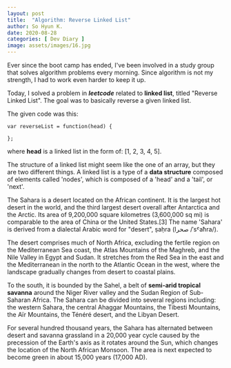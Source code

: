 ```yaml
---
layout: post
title:  "Algorithm: Reverse Linked List"
author: So Hyun K.
date: 2020-08-28
categories: [ Dev Diary ]
image: assets/images/16.jpg
---
```


Ever since the boot camp has ended, I've been involved in a study group that solves algorithm problems every morning.
Since algorithm is not my strength, I had to work even harder to keep it up.

Today, I solved a problem in ***leetcode*** related to **linked list**, titled "Reverse Linked List".
The goal was to basically reverse a given linked list.

The given code was this:
```
var reverseList = function(head) {
    
};
```
where **head** is a linked list in the form of: [1, 2, 3, 4, 5].

The structure of a linked list might seem like the one of an array, but they are two different things.
A linked list is a type of a **data structure** composed of elements called 'nodes', which is composed of a 'head' and a 'tail', or 'next'.



The Sahara is a desert located on the African continent. It is the largest hot desert in the world, and the third largest desert overall after Antarctica and the Arctic. Its area of 9,200,000 square kilometres (3,600,000 sq mi) is comparable to the area of China or the United States.[3] The name 'Sahara' is derived from a dialectal Arabic word for "desert", ṣaḥra (صحرا /ˈsˤaħra/).

The desert comprises much of North Africa, excluding the fertile region on the Mediterranean Sea coast, the Atlas Mountains of the Maghreb, and the Nile Valley in Egypt and Sudan. It stretches from the Red Sea in the east and the Mediterranean in the north to the Atlantic Ocean in the west, where the landscape gradually changes from desert to coastal plains. 

To the south, it is bounded by the Sahel, a belt of **semi-arid tropical savanna** around the Niger River valley and the Sudan Region of Sub-Saharan Africa. The Sahara can be divided into several regions including: the western Sahara, the central Ahaggar Mountains, the Tibesti Mountains, the Aïr Mountains, the Ténéré desert, and the Libyan Desert.

For several hundred thousand years, the Sahara has alternated between desert and savanna grassland in a 20,000 year cycle caused by the precession of the Earth's axis as it rotates around the Sun, which changes the location of the North African Monsoon. The area is next expected to become green in about 15,000 years (17,000 AD).